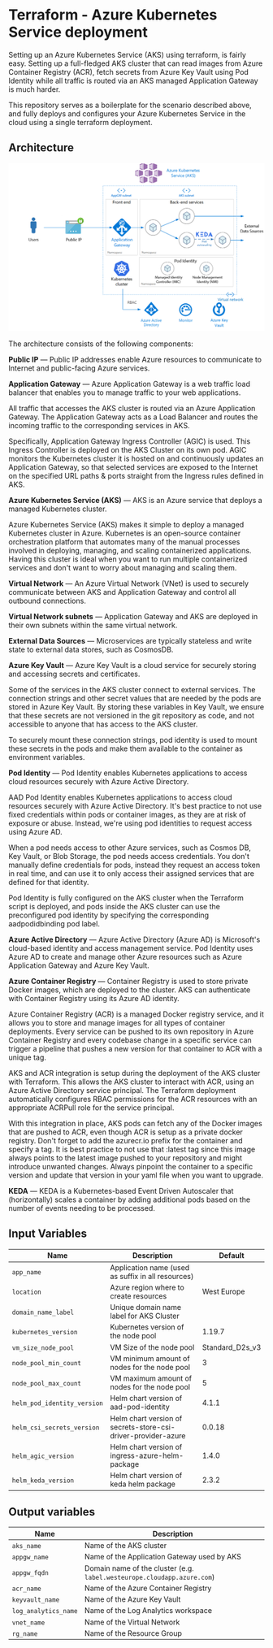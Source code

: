 # Terraform - Azure Kubernetes Service deployment

Setting up an Azure Kubernetes Service (AKS) using terraform, is fairly easy. Setting up a full-fledged AKS cluster that can read images from Azure Container Registry (ACR), fetch secrets from Azure Key Vault using Pod Identity while all traffic is routed via an AKS managed Application Gateway is much harder.

This repository serves as a boilerplate for the scenario described above, and fully deploys and configures your Azure Kubernetes Service in the cloud using a single terraform deployment.

## Architecture

![Architecture Diagram AKS deployment](images/archdiagram_k8s.png?raw=true "Architecture Diagram AKS deployment")

The architecture consists of the following components:

__Public IP__ —
 Public IP addresses enable Azure resources to communicate to Internet and public-facing Azure services.

__Application Gateway__ —
Azure Application Gateway is a web traffic load balancer that enables you to manage traffic to your web applications.

All traffic that accesses the AKS cluster is routed via an Azure Application Gateway. The Application Gateway acts as a Load Balancer and routes the incoming traffic to the corresponding services in AKS.

Specifically, Application Gateway Ingress Controller (AGIC) is used. This Ingress Controller is deployed on the AKS Cluster on its own pod. AGIC monitors the Kubernetes cluster it is hosted on and continuously updates an Application Gateway, so that selected services are exposed to the Internet on the specified URL paths & ports straight from the Ingress rules defined in AKS.

__Azure Kubernetes Service (AKS)__ —
AKS is an Azure service that deploys a managed Kubernetes cluster.

Azure Kubernetes Service (AKS) makes it simple to deploy a managed Kubernetes cluster in Azure. Kubernetes is an open-source container orchestration platform that automates many of the manual processes involved in deploying, managing, and scaling containerized applications. Having this cluster is ideal when you want to run multiple containerized services and don't want to worry about managing and scaling them.

__Virtual Network__ —
An Azure Virtual Network (VNet) is used to securely communicate between AKS and Application Gateway and control all outbound connections.

__Virtual Network subnets__ —
Application Gateway and AKS are deployed in their own subnets within the same virtual network.

__External Data Sources__ —
Microservices are typically stateless and write state to external data stores, such as CosmosDB.

__Azure Key Vault__ —
Azure Key Vault is a cloud service for securely storing and accessing secrets and certificates.

Some of the services in the AKS cluster connect to external services. The connection strings and other secret values that are needed by the pods are stored in Azure Key Vault. By storing these variables in Key Vault, we ensure that these secrets are not versioned in the git repository as code, and not accessible to anyone that has access to the AKS cluster.

To securely mount these connection strings, pod identity is used to mount these secrets in the pods and make them available to the container as environment variables.

__Pod Identity__ —
Pod Identity enables Kubernetes applications to access cloud resources securely with Azure Active Directory.

AAD Pod Identity enables Kubernetes applications to access cloud resources securely with Azure Active Directory. It's best practice to not use fixed credentials within pods or container images, as they are at risk of exposure or abuse. Instead, we're using pod identities to request access using Azure AD.

When a pod needs access to other Azure services, such as Cosmos DB, Key Vault, or Blob Storage, the pod needs access credentials. You don't manually define credentials for pods, instead they request an access token in real time, and can use it to only access their assigned services that are defined for that identity.

Pod Identity is fully configured on the AKS cluster when the Terraform script is deployed, and pods inside the AKS cluster can use the preconfigured pod identity by specifying the corresponding aadpodidbinding pod label.

__Azure Active Directory__ —
Azure Active Directory (Azure AD) is Microsoft's cloud-based identity and access management service. Pod Identity uses Azure AD to create and manage other Azure resources such as Azure Application Gateway and Azure Key Vault.

__Azure Container Registry__ —
Container Registry is used to store private Docker images, which are deployed to the cluster. AKS can authenticate with Container Registry using its Azure AD identity.

Azure Container Registry (ACR) is a managed Docker registry service, and it allows you to store and manage images for all types of container deployments. Every service can be pushed to its own repository in Azure Container Registry and every codebase change in a specific service can trigger a pipeline that pushes a new version for that container to ACR with a unique tag.

AKS and ACR integration is setup during the deployment of the AKS cluster with Terraform. This allows the AKS cluster to interact with ACR, using an Azure Active Directory service principal. The Terraform deployment automatically configures RBAC permissions for the ACR resources with an appropriate ACRPull role for the service principal.

With this integration in place, AKS pods can fetch any of the Docker images that are pushed to ACR, even though ACR is setup as a private docker registry. Don't forget to add the azurecr.io prefix for the container and specify a tag. It is best practice to not use that :latest tag since this image always points to the latest image pushed to your repository and might introduce unwanted changes. Always pinpoint the container to a specific version and update that version in your yaml file when you want to upgrade.

__KEDA__ —
KEDA is a Kubernetes-based Event Driven Autoscaler that (horizontally) scales a container by adding additional pods based on the number of events needing to be processed.

## Input Variables

| Name | Description | Default |
|------|-------------|---------|
| `app_name` | Application name (used as suffix in all resources) |  | 
| `location` | Azure region where to create resources | West Europe | 
| `domain_name_label` | Unique domain name label for AKS Cluster |  | 
| `kubernetes_version` | Kubernetes version of the node pool | 1.19.7 | 
| `vm_size_node_pool` | VM Size of the node pool | Standard_D2s_v3 | 
| `node_pool_min_count` | VM minimum amount of nodes for the node pool | 3 | 
| `node_pool_max_count` | VM maximum amount of nodes for the node pool | 5 | 
| `helm_pod_identity_version` | Helm chart version of aad-pod-identity | 4.1.1 | 
| `helm_csi_secrets_version` | Helm chart version of secrets-store-csi-driver-provider-azure | 0.0.18 | 
| `helm_agic_version` | Helm chart version of ingress-azure-helm-package | 1.4.0 | 
| `helm_keda_version` | Helm chart version of keda helm package | 2.3.2 | 

## Output variables

| Name | Description |
|------|-------------|
| `aks_name` | Name of the AKS cluster |
| `appgw_name` | Name of the Application Gateway used by AKS |
| `appgw_fqdn` | Domain name of the cluster (e.g. `label.westeurope.cloudapp.azure.com`) |
| `acr_name` | Name of the Azure Container Registry |
| `keyvault_name` | Name of the Azure Key Vault |
| `log_analytics_name` | Name of the Log Analytics workspace |
| `vnet_name` | Name of the Virtual Network |
| `rg_name` | Name of the Resource Group |